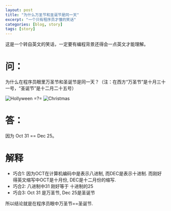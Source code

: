 ```yaml
---
layout: post
title: "为什么万圣节和圣诞节是同一天"
excerpt: "一个只有程序员才懂的笑话"
categories: [blog, story]
tags: [story]
---
```


这是一个转自英文的笑话，一定要有编程背景还得会一点英文才能理解。

问：
=======
为什么在程序员眼里万圣节和圣诞节是同一天？（注：在西方“万圣节”是十月三十一号，“圣诞节”是十二月二十五号）

![Hollyween](https://sites.google.com/site/c2teckoo/story/hollyween-christmas/halloween-150x150.jpg)
=?= ![Christmas](https://sites.google.com/site/c2teckoo/story/hollyween-christmas/christmas-tree.jpg)

答：
=======
因为 Oct 31 == Dec 25。

解释
========
 * 巧合1: 因为OCT在计算机编码中是表示八进制, 而DEC是表示十进制. 
   而刚好得英文缩写中OCT是十月份, DEC是十二月份的缩写.
 * 巧合2: 八进制中31 刚好等于 十进制的25
 * 巧合3: Oct 31 是万圣节, Dec 25是圣诞节

所以结论就是在程序员眼中万圣节==圣诞节.


